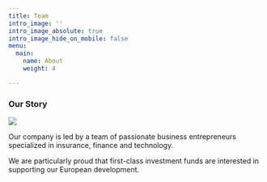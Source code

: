```yaml
---
title: Team
intro_image: ''
intro_image_absolute: true
intro_image_hide_on_mobile: false
menu:
  main:
    name: About
    weight: 4

---
```

### Our Story

![](/images/bitmap.png)

Our company is led by a team of passionate business entrepreneurs specialized in insurance, finance and technology.

We are particularly proud that first-class investment funds are interested in supporting our European development.